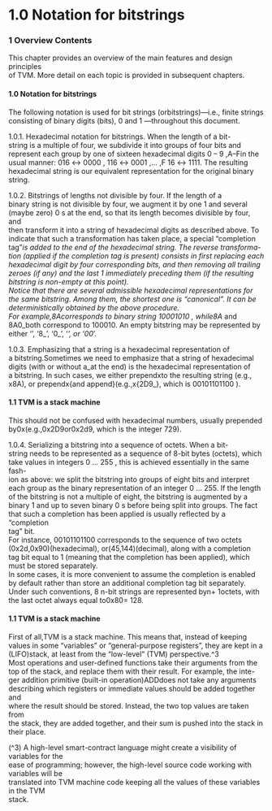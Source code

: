 # 1.0 Notation for bitstrings

### 1 Overview Contents

This chapter provides an overview of the main features and design principles\
of TVM. More detail on each topic is provided in subsequent chapters.

#### 1.0 Notation for bitstrings

The following notation is used for bit strings (orbitstrings)—i.e., finite strings\
consisting of binary digits (bits), 0 and 1 —throughout this document.

1.0.1. Hexadecimal notation for bitstrings. When the length of a bit-\
string is a multiple of four, we subdivide it into groups of four bits and\
represent each group by one of sixteen hexadecimal digits 0 – 9 ,A–Fin the\
usual manner: 016 ↔ 0000 , 116 ↔ 0001 ,... ,F 16 ↔ 1111. The resulting\
hexadecimal string is our equivalent representation for the original binary\
string.

1.0.2. Bitstrings of lengths not divisible by four. If the length of a\
binary string is not divisible by four, we augment it by one 1 and several\
(maybe zero) 0 s at the end, so that its length becomes divisible by four, and\
then transform it into a string of hexadecimal digits as described above. To\
indicate that such a transformation has taken place, a special “completion\
tag”_is added to the end of the hexadecimal string. The reverse transforma-_\
_tion (applied if the completion tag is present) consists in first replacing each_\
_hexadecimal digit by four corresponding bits, and then removing all trailing_\
_zeroes (if any) and the last 1 immediately preceding them (if the resulting_\
_bitstring is non-empty at this point)._\
_Notice that there are several admissible hexadecimal representations for_\
_the same bitstring. Among them, the shortest one is “canonical”. It can be_\
_deterministically obtained by the above procedure._\
_For example,8Acorresponds to binary string 10001010 , while8A_ and\
8A0\_both correspond to 100010. An empty bitstring may be represented by\
either ‘’, ‘8\_’, ‘0\_’, ‘_’, or ‘00_’.

1.0.3. Emphasizing that a string is a hexadecimal representation of\
a bitstring.Sometimes we need to emphasize that a string of hexadecimal\
digits (with or without a\_at the end) is the hexadecimal representation of\
a bitstring. In such cases, we either prependxto the resulting string (e.g.,\
x8A), or prependx{and append}(e.g.,x{2D9\_}, which is 00101101100 ).

#### 1.1 TVM is a stack machine

This should not be confused with hexadecimal numbers, usually prepended\
by0x(e.g.,0x2D9or0x2d9, which is the integer 729).

1.0.4. Serializing a bitstring into a sequence of octets. When a bit-\
string needs to be represented as a sequence of 8-bit bytes (octets), which\
take values in integers 0 ... 255 , this is achieved essentially in the same fash-\
ion as above: we split the bitstring into groups of eight bits and interpret\
each group as the binary representation of an integer 0 ... 255. If the length\
of the bitstring is not a multiple of eight, the bitstring is augmented by a\
binary 1 and up to seven binary 0 s before being split into groups. The fact\
that such a completion has been applied is usually reflected by a “completion\
tag” bit.\
For instance, 00101101100 corresponds to the sequence of two octets\
(0x2d,0x90)(hexadecimal), or(45,144)(decimal), along with a completion\
tag bit equal to 1 (meaning that the completion has been applied), which\
must be stored separately.\
In some cases, it is more convenient to assume the completion is enabled\
by default rather than store an additional completion tag bit separately.\
Under such conventions, 8 n-bit strings are represented byn+ 1octets, with\
the last octet always equal to0x80= 128.

#### 1.1 TVM is a stack machine

First of all,TVM is a stack machine. This means that, instead of keeping\
values in some “variables” or “general-purpose registers”, they are kept in a\
(LIFO)stack, at least from the “low-level” (TVM) perspective.^3\
Most operations and user-defined functions take their arguments from the\
top of the stack, and replace them with their result. For example, the inte-\
ger addition primitive (built-in operation)ADDdoes not take any arguments\
describing which registers or immediate values should be added together and\
where the result should be stored. Instead, the two top values are taken from\
the stack, they are added together, and their sum is pushed into the stack in\
their place.

(^3) A high-level smart-contract language might create a visibility of variables for the\
ease of programming; however, the high-level source code working with variables will be\
translated into TVM machine code keeping all the values of these variables in the TVM\
stack.
